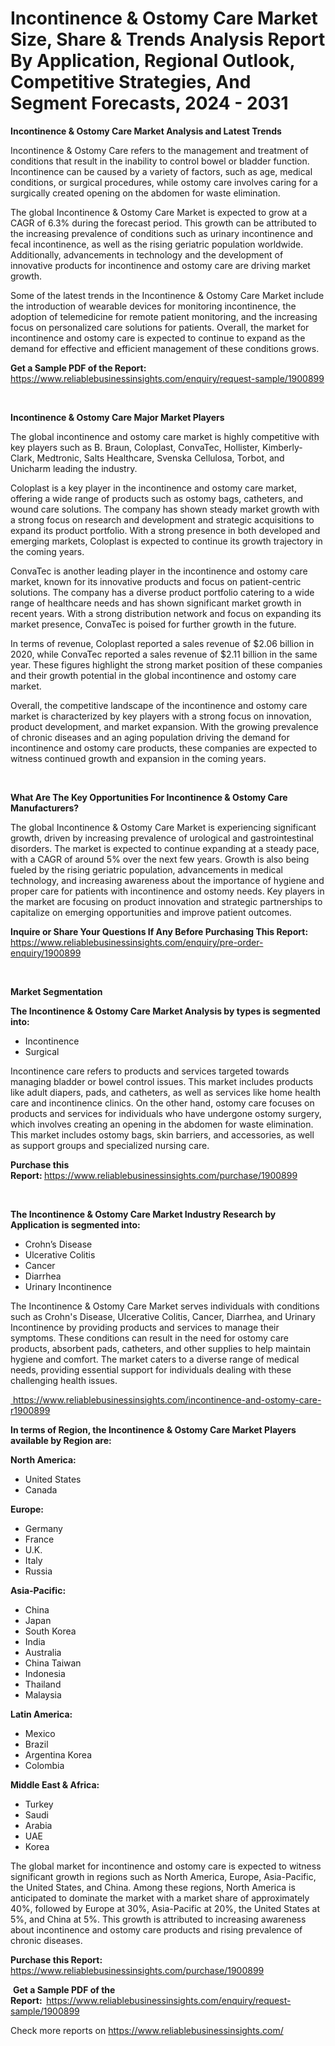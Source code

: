 <p><h1>Incontinence & Ostomy Care Market Size, Share & Trends Analysis Report By Application, Regional Outlook, Competitive Strategies, And Segment Forecasts, 2024 - 2031</h1></p><p><strong>Incontinence & Ostomy Care Market Analysis and Latest Trends</strong></p>
<p><p>Incontinence & Ostomy Care refers to the management and treatment of conditions that result in the inability to control bowel or bladder function. Incontinence can be caused by a variety of factors, such as age, medical conditions, or surgical procedures, while ostomy care involves caring for a surgically created opening on the abdomen for waste elimination.</p><p>The global Incontinence & Ostomy Care Market is expected to grow at a CAGR of 6.3% during the forecast period. This growth can be attributed to the increasing prevalence of conditions such as urinary incontinence and fecal incontinence, as well as the rising geriatric population worldwide. Additionally, advancements in technology and the development of innovative products for incontinence and ostomy care are driving market growth.</p><p>Some of the latest trends in the Incontinence & Ostomy Care Market include the introduction of wearable devices for monitoring incontinence, the adoption of telemedicine for remote patient monitoring, and the increasing focus on personalized care solutions for patients. Overall, the market for incontinence and ostomy care is expected to continue to expand as the demand for effective and efficient management of these conditions grows.</p></p>
<p><strong>Get a Sample PDF of the Report:&nbsp;</strong> <a href="https://www.reliablebusinessinsights.com/enquiry/request-sample/1900899">https://www.reliablebusinessinsights.com/enquiry/request-sample/1900899</a></p>
<p>&nbsp;</p>
<p><strong>Incontinence & Ostomy Care Major Market Players</strong></p>
<p><p>The global incontinence and ostomy care market is highly competitive with key players such as B. Braun, Coloplast, ConvaTec, Hollister, Kimberly-Clark, Medtronic, Salts Healthcare, Svenska Cellulosa, Torbot, and Unicharm leading the industry.</p><p>Coloplast is a key player in the incontinence and ostomy care market, offering a wide range of products such as ostomy bags, catheters, and wound care solutions. The company has shown steady market growth with a strong focus on research and development and strategic acquisitions to expand its product portfolio. With a strong presence in both developed and emerging markets, Coloplast is expected to continue its growth trajectory in the coming years.</p><p>ConvaTec is another leading player in the incontinence and ostomy care market, known for its innovative products and focus on patient-centric solutions. The company has a diverse product portfolio catering to a wide range of healthcare needs and has shown significant market growth in recent years. With a strong distribution network and focus on expanding its market presence, ConvaTec is poised for further growth in the future.</p><p>In terms of revenue, Coloplast reported a sales revenue of $2.06 billion in 2020, while ConvaTec reported a sales revenue of $2.11 billion in the same year. These figures highlight the strong market position of these companies and their growth potential in the global incontinence and ostomy care market.</p><p>Overall, the competitive landscape of the incontinence and ostomy care market is characterized by key players with a strong focus on innovation, product development, and market expansion. With the growing prevalence of chronic diseases and an aging population driving the demand for incontinence and ostomy care products, these companies are expected to witness continued growth and expansion in the coming years.</p></p>
<p>&nbsp;</p>
<p><strong>What Are The Key Opportunities For Incontinence & Ostomy Care Manufacturers?</strong></p>
<p><p>The global Incontinence & Ostomy Care Market is experiencing significant growth, driven by increasing prevalence of urological and gastrointestinal disorders. The market is expected to continue expanding at a steady pace, with a CAGR of around 5% over the next few years. Growth is also being fueled by the rising geriatric population, advancements in medical technology, and increasing awareness about the importance of hygiene and proper care for patients with incontinence and ostomy needs. Key players in the market are focusing on product innovation and strategic partnerships to capitalize on emerging opportunities and improve patient outcomes.</p></p>
<p><strong>Inquire or Share Your Questions If Any Before Purchasing This Report:</strong> <a href="https://www.reliablebusinessinsights.com/enquiry/pre-order-enquiry/1900899">https://www.reliablebusinessinsights.com/enquiry/pre-order-enquiry/1900899</a></p>
<p>&nbsp;</p>
<p><strong>Market Segmentation</strong></p>
<p><strong>The Incontinence & Ostomy Care Market Analysis by types is segmented into:</strong></p>
<p><ul><li>Incontinence</li><li>Surgical</li></ul></p>
<p><p>Incontinence care refers to products and services targeted towards managing bladder or bowel control issues. This market includes products like adult diapers, pads, and catheters, as well as services like home health care and incontinence clinics. On the other hand, ostomy care focuses on products and services for individuals who have undergone ostomy surgery, which involves creating an opening in the abdomen for waste elimination. This market includes ostomy bags, skin barriers, and accessories, as well as support groups and specialized nursing care.</p></p>
<p><strong>Purchase this Report:&nbsp;</strong><a href="https://www.reliablebusinessinsights.com/purchase/1900899">https://www.reliablebusinessinsights.com/purchase/1900899</a></p>
<p>&nbsp;</p>
<p><strong>The Incontinence & Ostomy Care Market Industry Research by Application is segmented into:</strong></p>
<p><ul><li>Crohn’s Disease</li><li>Ulcerative Colitis</li><li>Cancer</li><li>Diarrhea</li><li>Urinary Incontinence</li></ul></p>
<p><p>The Incontinence & Ostomy Care Market serves individuals with conditions such as Crohn's Disease, Ulcerative Colitis, Cancer, Diarrhea, and Urinary Incontinence by providing products and services to manage their symptoms. These conditions can result in the need for ostomy care products, absorbent pads, catheters, and other supplies to help maintain hygiene and comfort. The market caters to a diverse range of medical needs, providing essential support for individuals dealing with these challenging health issues.</p></p>
<p><a href="https://www.reliablebusinessinsights.com/incontinence-and-ostomy-care-r1900899">&nbsp;https://www.reliablebusinessinsights.com/incontinence-and-ostomy-care-r1900899</a></p>
<p><strong>In terms of Region, the Incontinence & Ostomy Care Market Players available by Region are:</strong></p>
<p>
    <p> <strong> North America: </strong>
        <ul>
            <li>United States</li>
            <li>Canada</li>
        </ul>
        </p> 
    <p> <strong> Europe: </strong>
        <ul>
            <li>Germany</li>
            <li>France</li>
            <li>U.K.</li>
            <li>Italy</li>
            <li>Russia</li>
        </ul>
        </p> 
    <p> <strong> Asia-Pacific: </strong>
        <ul>
            <li>China</li>
            <li>Japan</li>
            <li>South Korea</li>
            <li>India</li>
            <li>Australia</li>
            <li>China Taiwan</li>
            <li>Indonesia</li>
            <li>Thailand</li>
            <li>Malaysia</li>
        </ul>
        </p> 
    <p> <strong> Latin America: </strong>
        <ul>
            <li>Mexico</li>
            <li>Brazil</li>
            <li>Argentina Korea</li>
            <li>Colombia</li>
        </ul>
        </p> 
    <p> <strong> Middle East & Africa: </strong>
        <ul>
            <li>Turkey</li>
            <li>Saudi</li>
            <li>Arabia</li>
            <li>UAE</li>
            <li>Korea</li>
        </ul>
    </p>
    </p>
<p><p>The global market for incontinence and ostomy care is expected to witness significant growth in regions such as North America, Europe, Asia-Pacific, the United States, and China. Among these regions, North America is anticipated to dominate the market with a market share of approximately 40%, followed by Europe at 30%, Asia-Pacific at 20%, the United States at 5%, and China at 5%. This growth is attributed to increasing awareness about incontinence and ostomy care products and rising prevalence of chronic diseases.</p></p>
<p><strong>Purchase this Report: </strong><a href="https://www.reliablebusinessinsights.com/purchase/1900899">https://www.reliablebusinessinsights.com/purchase/1900899</a></p>
<p>&nbsp;<strong>Get a Sample PDF of the Report:&nbsp;&nbsp;</strong><a href="https://www.reliablebusinessinsights.com/enquiry/request-sample/1900899">https://www.reliablebusinessinsights.com/enquiry/request-sample/1900899</a></p>
<p><strong></strong></p>
<p>Check more reports on <a href="https://www.reliablebusinessinsights.com/">https://www.reliablebusinessinsights.com/</a></p>